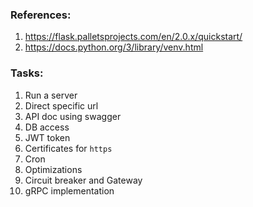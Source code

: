 ### References:
1. https://flask.palletsprojects.com/en/2.0.x/quickstart/
2. https://docs.python.org/3/library/venv.html

### Tasks:
1. Run a server
2. Direct specific url
3. API doc using swagger
4. DB access
5. JWT token
6. Certificates for `https`
7. Cron
8. Optimizations
9. Circuit breaker and Gateway
10. gRPC implementation
